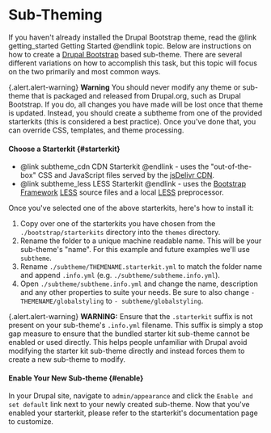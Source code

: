 <!-- @file Instructions on how to sub-theme the Drupal Bootstrap base theme. -->
<!-- @defgroup -->
# Sub-Theming

If you haven't already installed the Drupal Bootstrap theme, read 
the @link getting_started Getting Started @endlink topic. Below 
are instructions on how to create a [Drupal Bootstrap] based sub-theme.
There are several different variations on how to accomplish this task, but this
topic will focus on the two primarily and most common ways.

{.alert.alert-warning} **Warning** You should never modify any theme or sub-theme that 
is packaged and released from Drupal.org, such as Drupal Bootstrap. If you 
do, all changes you have made will be lost once that theme is updated. Instead, 
you should create a subtheme from one of the provided starterkits (this is 
considered a best practice). Once you've done that, you can override CSS, 
templates, and theme processing.

#### Choose a Starterkit {#starterkit}

- @link subtheme_cdn CDN Starterkit @endlink - uses the "out-of-the-box"
  CSS and JavaScript files served by the [jsDelivr CDN].
- @link subtheme_less LESS Starterkit @endlink - uses the [Bootstrap Framework]
  [LESS] source files and a local [LESS] preprocessor.

Once you've selected one of the above starterkits, here's how to install it:

1. Copy over one of the starterkits you have chosen from the
   `./bootstrap/starterkits` directory into the `themes` directory.
2. Rename the folder to a unique machine readable name. This will be your
   sub-theme's "name". For this example and future examples we'll use `subtheme`.
3. Rename `./subtheme/THEMENAME.starterkit.yml` to match the folder name and append
   `.info.yml` (e.g. `./subtheme/subtheme.info.yml`).
4. Open `./subtheme/subtheme.info.yml` and change the name, description and any
   other properties to suite your needs. Be sure to also change `- THEMENAME/globalstyling` to `- subtheme/globalstyling`.

{.alert.alert-warning} **WARNING:** Ensure that the `.starterkit` suffix is
not present on your sub-theme's `.info.yml` filename. This suffix is simply a stop
gap measure to ensure that the bundled starter kit sub-theme cannot be enabled
or used directly. This helps people unfamiliar with Drupal avoid modifying the
starter kit sub-theme directly and instead forces them to create a new sub-theme
to modify.

#### Enable Your New Sub-theme {#enable}
In your Drupal site, navigate to `admin/appearance` and click the `Enable and
set default` link next to your newly created sub-theme. Now that you've enabled
your starterkit, please refer to the starterkit's documentation page to customize.


[Drupal Bootstrap]: https://www.drupal.org/project/bootstrap
[Bootstrap Framework]: http://getbootstrap.com
[jsDelivr CDN]: http://www.jsdelivr.com
[LESS]: http://lesscss.org

